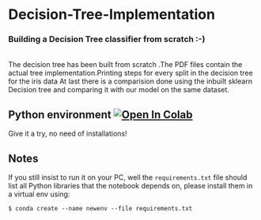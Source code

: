 <h1> Decision-Tree-Implementation</h1>
<h3> Building a Decision Tree classifier from scratch :-) </h3> <br>
The decision tree has been built from scratch .The PDF files contain the actual tree implementation.Printing steps for every split in the decision tree for the iris data
At last there is a comparision done using the inbuilt sklearn Decision tree and comparing it with our model on the same dataset.

## Python environment   [![Open In Colab](https://colab.research.google.com/assets/colab-badge.svg)](https://colab.research.google.com/github/ayanava-99/Decision-Tree-Implementation/blob/master/Decision%20Tree%20Implementation.ipynb)
Give it a try, no need of installations!


## Notes
If you still insist to run it on your PC, well the `requirements.txt` file should list all Python libraries that the notebook
depends on, please install them in a virtual env using:
```
$ conda create --name newenv --file requirements.txt
```


